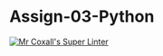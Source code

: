 # Assign-03-Python
[![Mr Coxall's Super Linter](https://github.com/ICS3U-C-Programming-DylanMuta007/Assign-02-Python/workflows/Mr%20Coxall's%20Super%20Linter/badge.svg)](https://github.com/ICS3U-C-Programming-DylanMuta007/Assign-02-Python/actions/)
